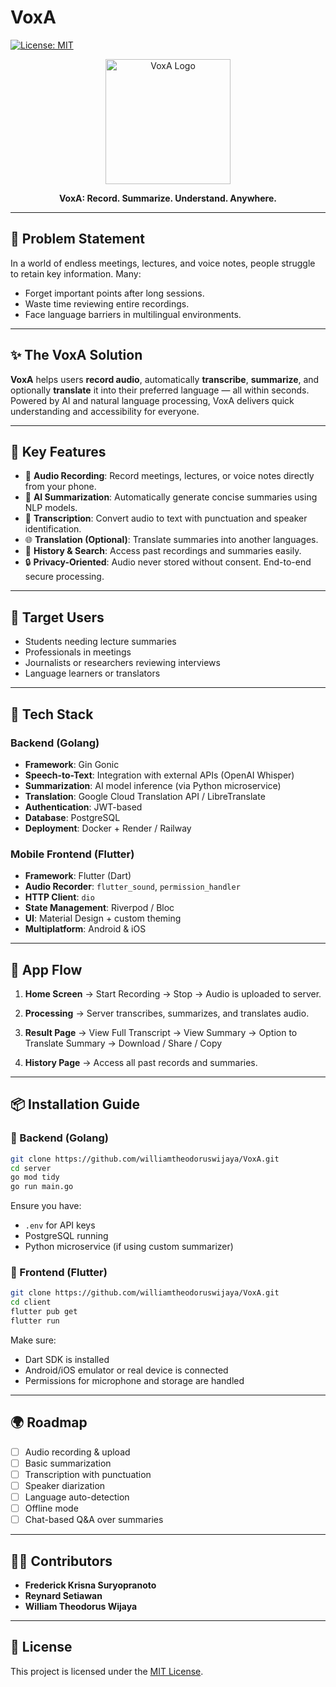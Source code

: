 # VoxA

[![License: MIT](https://img.shields.io/badge/License-MIT-yellow.svg)](https://opensource.org/licenses/MIT)

<p align="center">
  <img
    src="https://github.com/williamtheodoruswijaya/VoxA/blob/b64f017451bcbf01165ce5bf71ada405f5ad9075/prototype/VoxA.png"
    alt="VoxA Logo"
    width="200"
  />
</p>
<p align="center">
  <strong>VoxA: Record. Summarize. Understand. Anywhere.</strong>
</p>

---

## 🎯 Problem Statement

In a world of endless meetings, lectures, and voice notes, people struggle to retain key information. Many:

* Forget important points after long sessions.
* Waste time reviewing entire recordings.
* Face language barriers in multilingual environments.

---

## ✨ The VoxA Solution

**VoxA** helps users **record audio**, automatically **transcribe**, **summarize**, and optionally **translate** it into their preferred language — all within seconds. Powered by AI and natural language processing, VoxA delivers quick understanding and accessibility for everyone.

---

## 🚀 Key Features

* 🎤 **Audio Recording**: Record meetings, lectures, or voice notes directly from your phone.
* 🧠 **AI Summarization**: Automatically generate concise summaries using NLP models.
* 📝 **Transcription**: Convert audio to text with punctuation and speaker identification.
* 🌐 **Translation (Optional)**: Translate summaries into another languages.
* 📂 **History & Search**: Access past recordings and summaries easily.
* 🔒 **Privacy-Oriented**: Audio never stored without consent. End-to-end secure processing.

---

## 👥 Target Users

* Students needing lecture summaries
* Professionals in meetings
* Journalists or researchers reviewing interviews
* Language learners or translators

---

## 🧰 Tech Stack

### Backend (Golang)

* **Framework**: Gin Gonic
* **Speech-to-Text**: Integration with external APIs (OpenAI Whisper)
* **Summarization**: AI model inference (via Python microservice)
* **Translation**: Google Cloud Translation API / LibreTranslate
* **Authentication**: JWT-based
* **Database**: PostgreSQL
* **Deployment**: Docker + Render / Railway

### Mobile Frontend (Flutter)

* **Framework**: Flutter (Dart)
* **Audio Recorder**: `flutter_sound`, `permission_handler`
* **HTTP Client**: `dio`
* **State Management**: Riverpod / Bloc
* **UI**: Material Design + custom theming
* **Multiplatform**: Android & iOS

---

## 📱 App Flow

1. **Home Screen**
   → Start Recording → Stop → Audio is uploaded to server.

2. **Processing**
   → Server transcribes, summarizes, and translates audio.

3. **Result Page**
   → View Full Transcript
   → View Summary
   → Option to Translate Summary
   → Download / Share / Copy

4. **History Page**
   → Access all past records and summaries.

---

## 📦 Installation Guide

### 🔧 Backend (Golang)

```bash
git clone https://github.com/williamtheodoruswijaya/VoxA.git
cd server
go mod tidy
go run main.go
```

Ensure you have:

* `.env` for API keys
* PostgreSQL running
* Python microservice (if using custom summarizer)

### 📱 Frontend (Flutter)

```bash
git clone https://github.com/williamtheodoruswijaya/VoxA.git
cd client
flutter pub get
flutter run
```

Make sure:

* Dart SDK is installed
* Android/iOS emulator or real device is connected
* Permissions for microphone and storage are handled

---

## 🌍 Roadmap

* [ ] Audio recording & upload
* [ ] Basic summarization
* [ ] Transcription with punctuation
* [ ] Speaker diarization
* [ ] Language auto-detection
* [ ] Offline mode
* [ ] Chat-based Q\&A over summaries

---

## 👨‍💻 Contributors

* **Frederick Krisna Suryopranoto**
* **Reynard Setiawan**
* **William Theodorus Wijaya**

---

## 📄 License

This project is licensed under the [MIT License](LICENSE).

